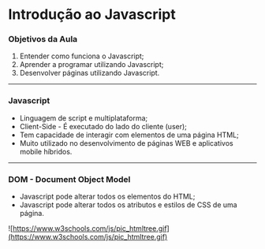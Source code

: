 # Introdução ao Javascript

### Objetivos da Aula

1. Entender como funciona o Javascript;
2. Aprender a programar utilizando Javascript;
3. Desenvolver páginas utilizando Javascript.

---

### Javascript

- Linguagem de script e multiplataforma;
- Client-Side - É executado do lado do cliente (user);
- Tem capacidade de interagir com elementos de uma página HTML;
- Muito utilizado no desenvolvimento de páginas WEB e aplicativos mobile híbridos.

---

### DOM - Document Object Model

- Javascript pode alterar todos os elementos do HTML;
- Javascript pode alterar todos os atributos e estilos de CSS de uma página.

![https://www.w3schools.com/js/pic_htmltree.gif](https://www.w3schools.com/js/pic_htmltree.gif)